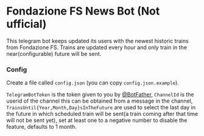 # Fondazione FS News Bot (Not ufficial)

This telegram bot keeps updated its users with the newest historic trains from Fondazione FS.
Trains are updated every hour and only train in the near(configurable) future will be sent.

### Config
Create a file called `config.json` (you can copy `config.json.example`).

`TelegramBotToken` is the token given to you by [@BotFather](t.me/BotFather), `ChannelId` is the userid of the channel this can be obtained from a message in the channel, `TrainsUntil{Year,Month,Day}sInTheFuture` are used to select the last day in the future in which scheduled train will be sent(a train coming after that time will not be sent yet), set at least one to a negative number to disable the feature, defaults to 1 month.